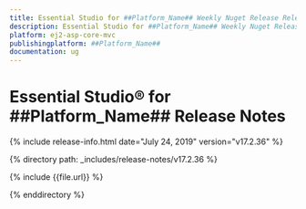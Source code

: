 ```yaml
---
title: Essential Studio for ##Platform_Name## Weekly Nuget Release Release Notes  
description: Essential Studio for ##Platform_Name## Weekly Nuget Release Release Notes  
platform: ej2-asp-core-mvc
publishingplatform: ##Platform_Name##
documentation: ug
---
```


# Essential Studio&reg; for  ##Platform_Name##  Release Notes  

{% include release-info.html date="July 24, 2019"   version="v17.2.36"  %} 

{% directory path: _includes/release-notes/v17.2.36 %}

{% include {{file.url}} %}

{% enddirectory %}
